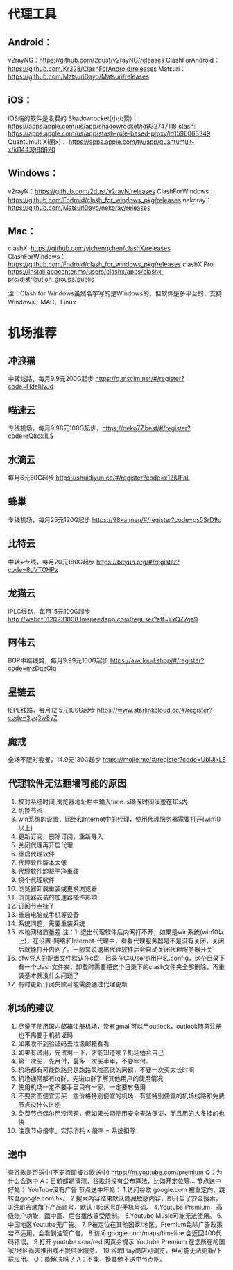 # 代理工具
## Android：
v2rayNG：https://github.com/2dust/v2rayNG/releases
ClashForAndroid：https://github.com/Kr328/ClashForAndroid/releases
Matsuri：https://github.com/MatsuriDayo/Matsuri/releases
## iOS：
iOS端的软件是收费的
Shadowrocket(小火箭)：https://apps.apple.com/us/app/shadowrocket/id932747118
stash: https://apps.apple.com/us/app/stash-rule-based-proxy/id1596063349
Quantumult X(圈x)：
https://apps.apple.com/tw/app/quantumult-x/id1443988620
## Windows：
v2rayN：https://github.com/2dust/v2rayN/releases
ClashForWindows：https://github.com/Fndroid/clash_for_windows_pkg/releases
nekoray：https://github.com/MatsuriDayo/nekoray/releases
## Mac：
clashX: https://github.com/yichengchen/clashX/releases
ClashForWindows：https://github.com/Fndroid/clash_for_windows_pkg/releases
clashX Pro: https://install.appcenter.ms/users/clashx/apps/clashx-pro/distribution_groups/public

注：Clash for Windows虽然名字写的是Windows的，但软件是多平台的，支持Windows、MAC、Linux


# 机场推荐  
## 冲浪猫
中转线路，每月9.9元200G起步 https://q.msclm.net/#/register?code=HdahIvJd
## 喵速云
专线机场，每月9.98元100G起步，https://neko77.best/#/register?code=rQ8ox1LS
## 水滴云
每月6元60G起步 https://shuidiyun.cc/#/register?code=x1ZiUFaL
## 蜂巢
专线机场，每月25元120G起步 https://98ka.men/#/register?code=gs5SrD9q
## 比特云
中转+专线，每月20元180G起步 https://bityun.org/#/register?code=8dVTOHPz
## 龙猫云
IPLC线路，每月15元100G起步 http://webcf0120231008.lmspeedapp.com/reguser?aff=YxQZ7ga9
## 阿伟云
BGP中继线路，每月9.99元100G起步 https://awcloud.shop/#/register?code=mzDqzOlq
## 星链云
IEPL线路，每月12.5元100G起步 https://www.starlinkcloud.cc/#/register?code=3pq3w8yZ
## 魔戒
全场不限时套餐，14.9元130G起步 https://mojie.me/#/register?code=UblJlkLE

## 代理软件无法翻墙可能的原因
1. 校对系统时间 浏览器地址栏中输入time.is确保时间误差在10s内
2. 切换节点
3. win系统的设置，网络和Internet中的代理，使用代理服务器需要打开(win10以上)
4. 更新订阅，删除订阅，重新导入
5. 关闭代理再开启代理
6. 重启代理软件
7. 代理软件版本太低
8. 代理软件卸载干净重装
9. 换个代理软件
10. 浏览器卸载重装或更换浏览器
11. 浏览器安装的加速器插件影响
12. 订阅节点挂了
13. 重启电脑或手机等设备
14. 系统问题，需要重装系统
15. 本地网络质量差
注：1. 退出代理软件后内网打不开，如果是win系统(win10以上)，在设置-网络和Internet-代理中，看看代理服务器是不是没有关闭，关闭后就能打开内网了。一般来说退出代理软件后会自动关闭代理服务器开关
2. cfw导入的配置文件默认在c盘，目录在C:\Users\用户名\.config，这个目录下有一个clash文件夹，卸载时需要把这个目录下的clash文件夹全部删除，再重装基本就没什么问题了
3. 有时更新订阅失败可能需要通过代理更新

## 机场的建议
1. 尽量不使用国内邮箱注册机场，没有gmail可以用outlook，outlook随意注册也不需要手机验证码
2. 如果收不到验证码去垃圾邮箱看看
3. 如果有试用，先试用一下，才能知道哪个机场适合自己
4. 第一次买，先月付，最多一次买半年，不要年付。
5. 机场都有可能跑路只是跑路风险高低的问题，不要一次买太长时间
6. 机场通常都有tg群，先进tg群了解其他用户的使用情况
7. 使用机场一定不要手里只有一家，一定要有备用
8. 不要贪图便宜去买一些价格特别便宜的机场，有些特别便宜的机场线路和免费节点没什么区别
9. 免费节点偶尔用没问题，但如果长期使用安全无法保证，而且用的人多挂的也快
10. 注意节点倍率，实际消耗 x 倍率 = 系统扣除

## 送中
查谷歌是否送中(不支持即被谷歌送中)
https://m.youtube.com/premium
Q：为什么会送中
A：目前都是猜测，谷歌并没有公布算法，比如开定位等...
节点送中好处：
YouTube没有广告
节点送中坏处：
1.访问谷歌  google.com   被重定向，跳转至google.com.hk。
2.搜索内容结果默认隐藏敏感内容，即开启了安全搜索。
3.注册谷歌旗下产品账号，默认+86区号的手机号码。
4.Youtube Premium，高级账户功能，画中画、后台播放等受限制。
5.Youtube Music可能无法使用。
6.中国地区Youtube无广告。
7.IP被定位在其他国家/地区，Premium免除广告政策若不适用，会看到油管广告。
8.访问 google.com/maps/timeline 会返回400代码错误。
9.打开 youtube.com/red 网页会提示 Youtube Premium 在您所在的国家/地区尚未推出或不提供此服务。
10.谷歌Play商店可浏览，但可能无法更新/下载应用。
Q：能解决吗？
A：不能，换其他不送中节点吧。
